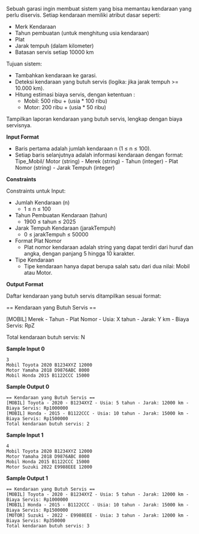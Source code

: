 Sebuah garasi ingin membuat sistem yang bisa memantau kendaraan yang perlu diservis. Setiap kendaraan memiliki atribut dasar seperti:

* Merk Kendaraan <br>
* Tahun pembuatan (untuk menghitung usia kendaraan) <br>
* Plat <br>
* Jarak tempuh (dalam kilometer) <br>
* Batasan servis setiap 10000 km <br>

Tujuan sistem:

* Tambahkan kendaraan ke garasi. <br>
* Deteksi kendaraan yang butuh servis (logika: jika jarak tempuh >= 10.000 km). <br>
* Hitung estimasi biaya servis, dengan ketentuan :<br>
  * Mobil: 500 ribu + (usia * 100 ribu)
  * Motor: 200 ribu + (usia * 50 ribu) <br>
  
Tampilkan laporan kendaraan yang butuh servis, lengkap dengan biaya servisnya.

**Input Format**

* Baris pertama adalah jumlah kendaraan n (1 ≤ n ≤ 100).
* Setiap baris selanjutnya adalah informasi kendaraan dengan format:
Tipe_Mobil/ Motor (string) - Merek (string) - Tahun (integer) - Plat Nomor (string) - Jarak Tempuh (integer)

**Constraints**

Constraints untuk Input:
* Jumlah Kendaraan (n)
  * 1 ≤ n ≤ 100
* Tahun Pembuatan Kendaraan (tahun)
  * 1900 ≤ tahun ≤ 2025
* Jarak Tempuh Kendaraan (jarakTempuh)
  * 0 ≤ jarakTempuh ≤ 50000
* Format Plat Nomor
  * Plat nomor kendaraan adalah string yang dapat terdiri dari huruf dan angka, dengan panjang 5 hingga 10 karakter.
* Tipe Kendaraan
  * Tipe kendaraan hanya dapat berupa salah satu dari dua nilai: Mobil atau Motor.

**Output Format**

Daftar kendaraan yang butuh servis ditampilkan sesuai format:

== Kendaraan yang Butuh Servis ==

[MOBIL] Merek - Tahun - Plat Nomor - Usia: X tahun - Jarak: Y km - Biaya Servis: RpZ

Total kendaraan butuh servis: N

**Sample Input 0**
```
3
Mobil Toyota 2020 B1234XYZ 12000 
Motor Yamaha 2018 D9876ABC 8000  
Mobil Honda 2015 B1122CCC 15000
```
**Sample Output 0**
```
== Kendaraan yang Butuh Servis ==
[MOBIL] Toyota - 2020 - B1234XYZ - Usia: 5 tahun - Jarak: 12000 km - Biaya Servis: Rp1000000
[MOBIL] Honda - 2015 - B1122CCC - Usia: 10 tahun - Jarak: 15000 km - Biaya Servis: Rp1500000
Total kendaraan butuh servis: 2
```
**Sample Input 1**
```
4
Mobil Toyota 2020 B1234XYZ 12000
Motor Yamaha 2018 D9876ABC 8000 
Mobil Honda 2015 B1122CCC 15000
Motor Suzuki 2022 E9988EEE 12000
```
**Sample Output 1**
```
== Kendaraan yang Butuh Servis ==
[MOBIL] Toyota - 2020 - B1234XYZ - Usia: 5 tahun - Jarak: 12000 km - Biaya Servis: Rp1000000
[MOBIL] Honda - 2015 - B1122CCC - Usia: 10 tahun - Jarak: 15000 km - Biaya Servis: Rp1500000
[MOTOR] Suzuki - 2022 - E9988EEE - Usia: 3 tahun - Jarak: 12000 km - Biaya Servis: Rp350000
Total kendaraan butuh servis: 3
```

